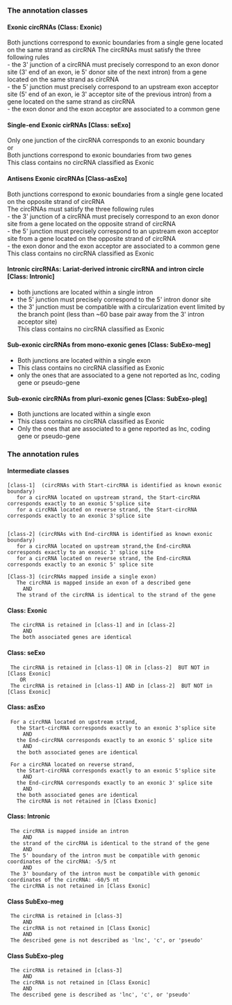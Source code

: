 
### The annotation classes

#### Exonic circRNAs   (Class: Exonic)
   Both junctions correspond to exonic boundaries from a single gene located on the same strand as circRNA
   The circRNAs must satisfy the three following rules  
      - the 3' junction of a circRNA must precisely correspond to an exon donor site (3' end of an exon, ie 5' donor site of the next intron) from a gene located on the same strand as circRNA     
      - the 5' junction must precisely correspond to an upstream exon acceptor site (5' end of an exon, ie 3' acceptor site of the previous intron) from a gene located on the same strand as circRNA      
      - the exon donor and the exon acceptor are associated to a common gene
      
#### Single-end Exonic cirRNAs [Class: seExo]
   Only one junction of the circRNA corresponds to an exonic boundary   
     or   
   Both junctions correspond to exonic boundaries from two genes      
   This class contains no circRNA classified as Exonic
   
#### Antisens Exonic circRNAs   [Class-asExo]
   Both junctions correspond to exonic boundaries from a single gene located on the opposite strand of circRNA  
   The circRNAs must satisfy the three following rules  
      - the 3' junction of a circRNA must precisely correspond to an exon donor site from a gene located on the opposite strand of circRNA     
      - the 5' junction must precisely correspond to an upstream exon acceptor site from a gene located on the opposite strand of circRNA  
      - the exon donor and the exon acceptor are associated to a common gene    
   This class contains no circRNA classified as Exonic
      
#### Intronic circRNAs: Lariat-derived intronic circRNA and intron circle  [Class: Intronic]
  - both junctions are located within a single intron
  - the 5' junction must precisely correspond to the 5' intron donor site
  - the 3' junction must be compatible with a circularization event limited by the branch point (less than ~60 base pair away from the 3' intron acceptor site)     
  This class contains no circRNA classified as Exonic

#### Sub-exonic circRNAs from mono-exonic genes  [Class: SubExo-meg]
   - Both junctions are located within a single exon 
   - This class contains no circRNA classified as Exonic
   - only the ones that are associated to a gene not reported as lnc, coding gene or pseudo-gene
      

#### Sub-exonic circRNAs from pluri-exonic genes   [Class: SubExo-pleg]
   - Both junctions are located within a single exon 
   - This class contains no circRNA classified as Exonic
   - Only the ones that are associated to a gene reported as lnc, coding gene or pseudo-gene
      
      
      
      
      
 
### The annotation rules
 
 ####    Intermediate classes
    [class-1]  (circRNAs with Start-circRNA is identified as known exonic boundary)
       for a circRNA located on upstream strand, the Start-circRNA corresponds exactly to an exonic 5'splice site 
       for a circRNA located on reverse strand, the Start-circRNA corresponds exactly to an exonic 3'splice site


    [class-2] (circRNAs with End-circRNA is identified as known exonic boundary)
       for a circRNA located on upstream strand,the End-circRNA corresponds exactly to an exonic 3' splice site
       for a circRNA located on reverse strand, the End-circRNA corresponds exactly to an exonic 5' splice site
     
    [Class-3] (circRNAs mapped inside a single exon) 
       The circRNA is mapped inside an exon of a described gene      
         AND  
       The strand of the circRNA is identical to the strand of the gene


####     Class: Exonic   
     The circRNA is retained in [class-1] and in [class-2]    
         AND   
     The both associated genes are identical
   
####     Class: seExo
     The circRNA is retained in [class-1] OR in [class-2]  BUT NOT in [Class Exonic]
        OR
     The circRNA is retained in [class-1] AND in [class-2]  BUT NOT in [Class Exonic]
     
####     Class: asExo   
     For a circRNA located on upstream strand, 
       the Start-circRNA corresponds exactly to an exonic 3'splice site 
         AND
       the End-circRNA corresponds exactly to an exonic 5' splice site
         AND
       the both associated genes are identical
     
     For a circRNA located on reverse strand, 
       the Start-circRNA corresponds exactly to an exonic 5'splice site
         AND
       the End-circRNA corresponds exactly to an exonic 3' splice site
         AND
       the both associated genes are identical   
       The circRNA is not retained in [Class Exonic]

####    Class: Intronic
     The circRNA is mapped inside an intron    
         AND
     the strand of the circRNA is identical to the strand of the gene
         AND
     The 5' boundary of the intron must be compatible with genomic coordinates of the circRNA: -5/5 nt
         AND
     The 3' boundary of the intron must be compatible with genomic coordinates of the circRNA: -60/5 nt   
     The circRNA is not retained in [Class Exonic]

     
 ####   Class SubExo-meg
     The circRNA is retained in [class-3]
         AND
     The circRNA is not retained in [Class Exonic]
         AND
     The described gene is not described as 'lnc', 'c', or 'pseudo'


 ####   Class SubExo-pleg
     The circRNA is retained in [class-3]
         AND
     The circRNA is not retained in [Class Exonic]
         AND
     The described gene is described as 'lnc', 'c', or 'pseudo'









